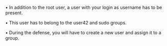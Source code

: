 • In addition to the root user, a user with your login as username has to be present.

• This user has to belong to the user42 and sudo groups.

• During the defense, you will have to create a new user and assign it
to a group.